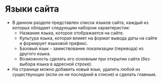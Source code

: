 # Языки сайта
* В данном разделе представлен список языков сайта, каждый из которых обладает следующим набором характеристик:
    + Название языка, которое отображается на сайте.
    + Культура языка, которая влияет на формат вывода даты на сайте и формирует языковой префикс.
    + Базовый язык - заимствование локализации (перевода) из другого языка.
    + Возможность сделать его основным при открытии сайта (без выбора языка в адресной строке).
* На странице можно добавить новый язык, удалить любой из существующих (если он не последний в списке) и сделать главным.